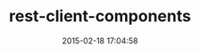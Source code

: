 ---
layout: post
title:  "rest-client-components"
repo:   "crohr/rest-client-components"
date:   2015-02-18 17:04:58
gemurl: http://github.com/crohr/rest-client-components
---